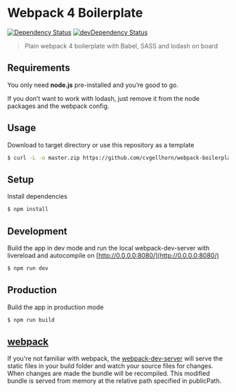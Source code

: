 Webpack 4 Boilerplate
===========

[![Dependency Status](https://david-dm.org/cvgellhorn/webpack-boilerplate.svg)](https://david-dm.org/cvgellhorn/webpack-boilerplate) 
[![devDependency Status](https://david-dm.org/cvgellhorn/webpack-boilerplate/dev-status.svg)](https://david-dm.org/cvgellhorn/webpack-boilerplate)

> Plain webpack 4 boilerplate with Babel, SASS and lodash on board

## Requirements
You only need <b>node.js</b> pre-installed and you’re good to go. 

If you don’t want to work with lodash, just remove it from the node packages and the webpack config.

## Usage
Download to target directory or use this repository as a template
```sh
$ curl -L -o master.zip https://github.com/cvgellhorn/webpack-boilerplate/archive/master.zip && unzip master.zip && rm master.zip && mv ./webpack-boilerplate-master/{.,}* ./ && rm -r ./webpack-boilerplate-master
```

## Setup
Install dependencies
```sh
$ npm install
```

## Development
Build the app in dev mode and run the local webpack-dev-server with livereload and autocompile on [http://0.0.0.0:8080/](http://0.0.0.0:8080/)
```sh
$ npm run dev
```
## Production
Build the app in production mode
```sh
$ npm run build
```

## [webpack](https://webpack.js.org/)
If you're not familiar with webpack, the [webpack-dev-server](https://webpack.js.org/configuration/dev-server/) will serve the static files in your build folder and watch your source files for changes.
When changes are made the bundle will be recompiled. This modified bundle is served from memory at the relative path specified in publicPath.
